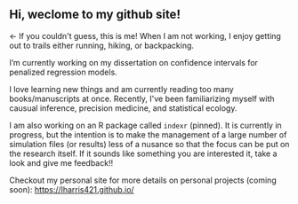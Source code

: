 ## Hi, weclome to my github site!

<- If you couldn't guess, this is me! When I am not working, I enjoy getting out to trails either running, hiking, or backpacking. 

I’m currently working on my dissertation on confidence intervals for penalized regression models.

I love learning new things and am currently reading too many books/manuscripts at once. Recently, I've been familiarizing myself with causual inference, precision medicine, and statistical ecology.

I am also working on an R package called `indexr` (pinned). It is currently in progress, but the intention is to make the management of a large number of simulation files (or results) less of a nusance so that the focus can be put on the research itself. If it sounds like something you are interested it, take a look and give me feedback!!

Checkout my personal site for more details on personal projects (coming soon): https://lharris421.github.io/
